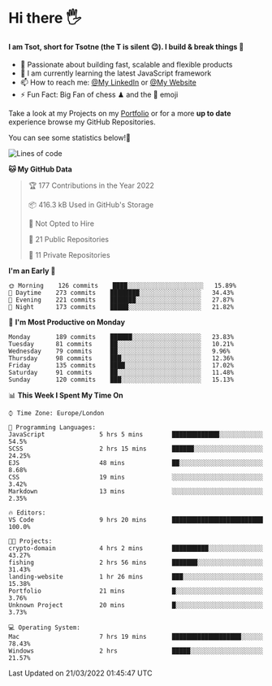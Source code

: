# Hi there :raised_hand_with_fingers_splayed:
#### I am Tsot, short for Tsotne (the T is silent :wink:). I build & break things :space_invader:
- :telescope: Passionate about building fast, scalable and flexible products
- :seedling: I am currently learning the latest JavaScript framework 
- :mailbox: How to reach me: [@My LinkedIn](https://www.linkedin.com/in/tsotne-gvadzabia/) or [@My Website](https://tsotne.co.uk/contact)
- :zap: Fun Fact: Big Fan of chess ♟ and the 👾 emoji

Take a look at my Projects on my [Portfolio](https://tsotne.co.uk/) or for a more **up to date** experience browse my GitHub Repositories.

You can see some statistics below!:space_invader:
<!--START_SECTION:waka-->
![Lines of code](https://img.shields.io/badge/From%20Hello%20World%20I%27ve%20Written-2%20Million%20lines%20of%20code-blue)

**🐱 My GitHub Data** 

> 🏆 177 Contributions in the Year 2022
 > 
> 📦 416.3 kB Used in GitHub's Storage 
 > 
> 🚫 Not Opted to Hire
 > 
> 📜 21 Public Repositories 
 > 
> 🔑 11 Private Repositories  
 > 
**I'm an Early 🐤** 

```text
🌞 Morning    126 commits    ████░░░░░░░░░░░░░░░░░░░░░   15.89% 
🌆 Daytime    273 commits    ████████░░░░░░░░░░░░░░░░░   34.43% 
🌃 Evening    221 commits    ███████░░░░░░░░░░░░░░░░░░   27.87% 
🌙 Night      173 commits    █████░░░░░░░░░░░░░░░░░░░░   21.82%

```
📅 **I'm Most Productive on Monday** 

```text
Monday       189 commits    ██████░░░░░░░░░░░░░░░░░░░   23.83% 
Tuesday      81 commits     ██░░░░░░░░░░░░░░░░░░░░░░░   10.21% 
Wednesday    79 commits     ██░░░░░░░░░░░░░░░░░░░░░░░   9.96% 
Thursday     98 commits     ███░░░░░░░░░░░░░░░░░░░░░░   12.36% 
Friday       135 commits    ████░░░░░░░░░░░░░░░░░░░░░   17.02% 
Saturday     91 commits     ██░░░░░░░░░░░░░░░░░░░░░░░   11.48% 
Sunday       120 commits    ███░░░░░░░░░░░░░░░░░░░░░░   15.13%

```


📊 **This Week I Spent My Time On** 

```text
⌚︎ Time Zone: Europe/London

💬 Programming Languages: 
JavaScript               5 hrs 5 mins        █████████████░░░░░░░░░░░░   54.5% 
SCSS                     2 hrs 15 mins       ██████░░░░░░░░░░░░░░░░░░░   24.25% 
EJS                      48 mins             ██░░░░░░░░░░░░░░░░░░░░░░░   8.68% 
CSS                      19 mins             ░░░░░░░░░░░░░░░░░░░░░░░░░   3.42% 
Markdown                 13 mins             ░░░░░░░░░░░░░░░░░░░░░░░░░   2.35%

🔥 Editors: 
VS Code                  9 hrs 20 mins       █████████████████████████   100.0%

🐱‍💻 Projects: 
crypto-domain            4 hrs 2 mins        ██████████░░░░░░░░░░░░░░░   43.27% 
fishing                  2 hrs 56 mins       ███████░░░░░░░░░░░░░░░░░░   31.43% 
landing-website          1 hr 26 mins        ███░░░░░░░░░░░░░░░░░░░░░░   15.38% 
Portfolio                21 mins             █░░░░░░░░░░░░░░░░░░░░░░░░   3.76% 
Unknown Project          20 mins             █░░░░░░░░░░░░░░░░░░░░░░░░   3.73%

💻 Operating System: 
Mac                      7 hrs 19 mins       ███████████████████░░░░░░   78.43% 
Windows                  2 hrs               █████░░░░░░░░░░░░░░░░░░░░   21.57%

```


 Last Updated on 21/03/2022 01:45:47 UTC
<!--END_SECTION:waka-->
